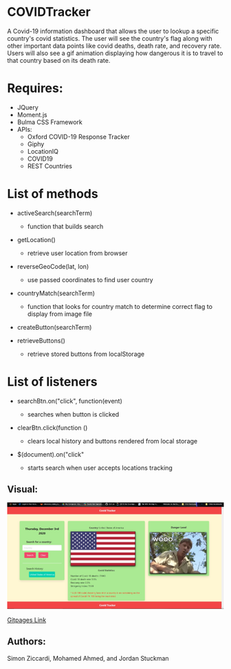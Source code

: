 # COVIDTracker
A Covid-19 information dashboard that allows the user to lookup a specific country's covid statistics. The user will see the country's flag along with other important data points like covid deaths, death rate, and recovery rate. Users will also see a gif animation displaying how dangerous it is to travel to that country based on its death rate.

# Requires:
* JQuery
* Moment.js
* Bulma CSS Framework
* APIs: 
  * Oxford COVID-19 Response Tracker
  * Giphy
  * LocationIQ
  * COVID19 
  * REST Countries

# List of methods
* activeSearch(searchTerm)
  * function that builds search

* getLocation()
  * retrieve user location from browser

* reverseGeoCode(lat, lon)
  * use passed coordinates to find user country
  
* countryMatch(searchTerm)
  * function that looks for country match to determine correct flag to display from image file
  
* createButton(searchTerm)
  
* retrieveButtons()
  * retrieve stored buttons from localStorage

    
# List of listeners

* searchBtn.on("click", function(event)
  * searches when button is clicked

* clearBtn.click(function ()
  * clears local history and buttons rendered from local storage
  
* $(document).on("click"
  * starts search when user accepts locations tracking

## Visual:

![Demo Image](./bgImage/Demo.JPG)

[Gitpages Link](https://sziccardi1998.github.io/COVIDTracker/)

## Authors: 
Simon Ziccardi, Mohamed Ahmed, and Jordan Stuckman
